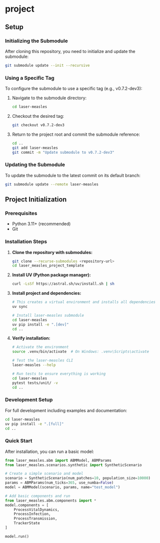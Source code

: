 # project

## Setup

### Initializing the Submodule

After cloning this repository, you need to initialize and update the submodule:

```bash
git submodule update --init --recursive
```

### Using a Specific Tag

To configure the submodule to use a specific tag (e.g., v0.7.2-dev3):

1. Navigate to the submodule directory:
   ```bash
   cd laser-measles
   ```

2. Checkout the desired tag:
   ```bash
   git checkout v0.7.2-dev3
   ```

3. Return to the project root and commit the submodule reference:
   ```bash
   cd ..
   git add laser-measles
   git commit -m "Update submodule to v0.7.2-dev3"
   ```

### Updating the Submodule

To update the submodule to the latest commit on its default branch:

```bash
git submodule update --remote laser-measles
```

## Project Initialization

### Prerequisites

- Python 3.11+ (recommended)
- Git

### Installation Steps

1. **Clone the repository with submodules:**
   ```bash
   git clone --recurse-submodules <repository-url>
   cd laser_measles_project_template
   ```

2. **Install UV (Python package manager):**
   ```bash
   curl -LsSf https://astral.sh/uv/install.sh | sh
   ```

3. **Install project and dependencies:**
   ```bash
   # This creates a virtual environment and installs all dependencies
   uv sync
   
   # Install laser-measles submodule
   cd laser-measles
   uv pip install -e ".[dev]"
   cd ..
   ```

4. **Verify installation:**
   ```bash
   # Activate the environment
   source .venv/bin/activate  # On Windows: .venv\Scripts\activate
   
   # Test the laser-measles CLI
   laser-measles --help
   
   # Run tests to ensure everything is working
   cd laser-measles
   pytest tests/unit/ -v
   cd ..
   ```

### Development Setup

For full development including examples and documentation:

```bash
cd laser-measles
uv pip install -e ".[full]"
cd ..
```

### Quick Start

After installation, you can run a basic model:

```python
from laser_measles.abm import ABMModel, ABMParams
from laser_measles.scenarios.synthetic import SyntheticScenario

# Create a simple scenario and model
scenario = SyntheticScenario(num_patches=10, population_size=10000)
params = ABMParams(num_ticks=365, use_numba=False)
model = ABMModel(scenario, params, name="test_model")

# Add basic components and run
from laser_measles.abm.components import *
model.components = [
    ProcessVitalDynamics,
    ProcessInfection,
    ProcessTransmission,
    TrackerState
]

model.run()
```
